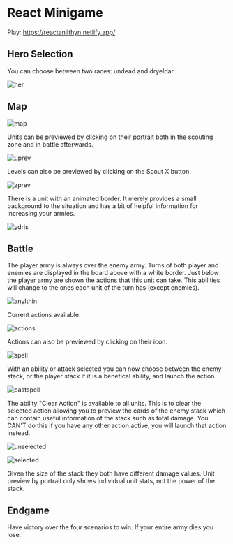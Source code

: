 # React Minigame

Play: https://reactanilthyn.netlify.app/

## Hero Selection

You can choose between two races: undead and dryeldar.

![her](https://user-images.githubusercontent.com/97490087/223304761-f0c4928a-5cd2-4a61-b785-d85575ce7ff7.png)

## Map

![map](https://user-images.githubusercontent.com/97490087/223305005-5733fbb8-faa2-4987-adae-d27e2248e4ce.png)

Units can be previewed by clicking on their portrait both in the scouting zone and in battle afterwards.

![uprev](https://user-images.githubusercontent.com/97490087/223305282-c9fcc84f-fd3d-46a8-9eda-2e7e85fbdbd6.png)

Levels can also be previewed by clicking on the Scout X button.

![zprev](https://user-images.githubusercontent.com/97490087/223305303-7c60511c-f12e-4b05-8168-ad3f472f33aa.png)

There is a unit with an animated border. It merely provides a small background to the situation and has a bit of helpful information for increasing your armies.

![ydris](https://user-images.githubusercontent.com/97490087/223305490-6a87a5d5-a485-43d5-aa24-1fb21fa28037.png)

## Battle

The player army is always over the enemy army. Turns of both player and enemies are displayed in the board above with a white border. Just below the player army are shown the actions that this unit can take. This abilities will change to the ones each unit of the turn has (except enemies).

![anylthin](https://user-images.githubusercontent.com/97490087/223304539-4895ccc9-d7e0-4e5f-b561-8c5891e042c1.png)

Current actions available:

![actions](https://user-images.githubusercontent.com/97490087/223306517-2b0af273-6246-4b4a-bc85-224dae011044.png)

Actions can also be previewed by clicking on their icon.

![spell](https://user-images.githubusercontent.com/97490087/223306351-0f7c78af-fff4-45c7-aa3f-a467b0c11233.png)

With an ability or attack selected you can now choose between the enemy stack, or the player stack if it is a benefical ability, and launch the action.

![castspell](https://user-images.githubusercontent.com/97490087/223306921-c6084343-fbd0-41ed-b4ca-e04c4dac5b6e.png)

The ability "Clear Action" is available to all units. This is to clear the selected action allowing you to preview the cards of the enemy stack which can contain useful information of the stack such as total damage. You CAN'T do this if you have any other action active, you will launch that action instead.

![unselected](https://user-images.githubusercontent.com/97490087/223307119-93c03228-69c0-4f4d-bc63-b04e33fe44c5.png)

![selected](https://user-images.githubusercontent.com/97490087/223307138-356361d0-5e65-4363-bf36-f3923a6a4033.png)

Given the size of the stack they both have different damage values. Unit preview by portrait only shows individual unit stats, not the power of the stack.

## Endgame

Have victory over the four scenarios to win. If your entire army dies you lose.


